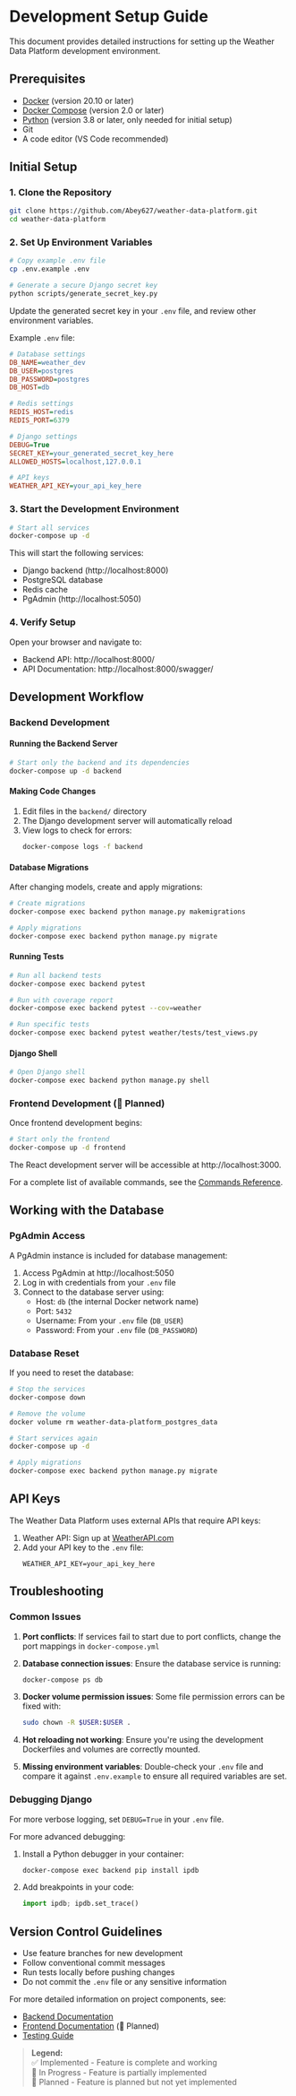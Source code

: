 # Development Setup Guide

This document provides detailed instructions for setting up the Weather Data Platform development environment.

## Prerequisites

- [Docker](https://docs.docker.com/get-docker/) (version 20.10 or later)
- [Docker Compose](https://docs.docker.com/compose/install/) (version 2.0 or later)
- [Python](https://www.python.org/downloads/) (version 3.8 or later, only needed for initial setup)
- Git
- A code editor (VS Code recommended)

## Initial Setup

### 1. Clone the Repository

```bash
git clone https://github.com/Abey627/weather-data-platform.git
cd weather-data-platform
```

### 2. Set Up Environment Variables

```bash
# Copy example .env file
cp .env.example .env

# Generate a secure Django secret key
python scripts/generate_secret_key.py
```

Update the generated secret key in your `.env` file, and review other environment variables.

Example `.env` file:

```ini
# Database settings
DB_NAME=weather_dev
DB_USER=postgres
DB_PASSWORD=postgres
DB_HOST=db

# Redis settings
REDIS_HOST=redis
REDIS_PORT=6379

# Django settings
DEBUG=True
SECRET_KEY=your_generated_secret_key_here
ALLOWED_HOSTS=localhost,127.0.0.1

# API keys
WEATHER_API_KEY=your_api_key_here
```

### 3. Start the Development Environment

```bash
# Start all services
docker-compose up -d
```

This will start the following services:
- Django backend (http://localhost:8000)
- PostgreSQL database
- Redis cache
- PgAdmin (http://localhost:5050)

### 4. Verify Setup

Open your browser and navigate to:
- Backend API: http://localhost:8000/
- API Documentation: http://localhost:8000/swagger/

## Development Workflow

### Backend Development

#### Running the Backend Server

```bash
# Start only the backend and its dependencies
docker-compose up -d backend
```

#### Making Code Changes

1. Edit files in the `backend/` directory
2. The Django development server will automatically reload
3. View logs to check for errors:
   ```bash
   docker-compose logs -f backend
   ```

#### Database Migrations

After changing models, create and apply migrations:

```bash
# Create migrations
docker-compose exec backend python manage.py makemigrations

# Apply migrations
docker-compose exec backend python manage.py migrate
```

#### Running Tests

```bash
# Run all backend tests
docker-compose exec backend pytest

# Run with coverage report
docker-compose exec backend pytest --cov=weather

# Run specific tests
docker-compose exec backend pytest weather/tests/test_views.py
```

#### Django Shell

```bash
# Open Django shell
docker-compose exec backend python manage.py shell
```

### Frontend Development (🚧 Planned)

Once frontend development begins:

```bash
# Start only the frontend
docker-compose up -d frontend
```

The React development server will be accessible at http://localhost:3000.

For a complete list of available commands, see the [Commands Reference](../reference/commands.md).

## Working with the Database

### PgAdmin Access

A PgAdmin instance is included for database management:

1. Access PgAdmin at http://localhost:5050
2. Log in with credentials from your `.env` file
3. Connect to the database server using:
   - Host: `db` (the internal Docker network name)
   - Port: `5432`
   - Username: From your `.env` file (`DB_USER`)
   - Password: From your `.env` file (`DB_PASSWORD`)

### Database Reset

If you need to reset the database:

```bash
# Stop the services
docker-compose down

# Remove the volume
docker volume rm weather-data-platform_postgres_data

# Start services again
docker-compose up -d

# Apply migrations
docker-compose exec backend python manage.py migrate
```

## API Keys

The Weather Data Platform uses external APIs that require API keys:

1. Weather API: Sign up at [WeatherAPI.com](https://www.weatherapi.com/)
2. Add your API key to the `.env` file:
   ```
   WEATHER_API_KEY=your_api_key_here
   ```

## Troubleshooting

### Common Issues

1. **Port conflicts**: If services fail to start due to port conflicts, change the port mappings in `docker-compose.yml`

2. **Database connection issues**: Ensure the database service is running:
   ```bash
   docker-compose ps db
   ```

3. **Docker volume permission issues**: Some file permission errors can be fixed with:
   ```bash
   sudo chown -R $USER:$USER .
   ```

4. **Hot reloading not working**: Ensure you're using the development Dockerfiles and volumes are correctly mounted.

5. **Missing environment variables**: Double-check your `.env` file and compare it against `.env.example` to ensure all required variables are set.

### Debugging Django

For more verbose logging, set `DEBUG=True` in your `.env` file.

For more advanced debugging:

1. Install a Python debugger in your container:
   ```bash
   docker-compose exec backend pip install ipdb
   ```

2. Add breakpoints in your code:
   ```python
   import ipdb; ipdb.set_trace()
   ```

## Version Control Guidelines

- Use feature branches for new development
- Follow conventional commit messages
- Run tests locally before pushing changes
- Do not commit the `.env` file or any sensitive information

For more detailed information on project components, see:
- [Backend Documentation](../components/backend/overview.md)
- [Frontend Documentation](../components/frontend/overview.md) (🚧 Planned)
- [Testing Guide](./testing.md)

> **Legend:**  
> ✅ Implemented - Feature is complete and working  
> 🚧 In Progress - Feature is partially implemented  
> 📝 Planned - Feature is planned but not yet implemented